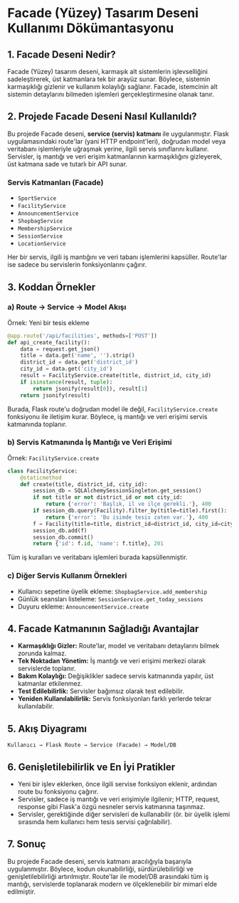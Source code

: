 # Facade (Yüzey) Tasarım Deseni Kullanımı Dökümantasyonu

## 1. Facade Deseni Nedir?
Facade (Yüzey) tasarım deseni, karmaşık alt sistemlerin işlevselliğini sadeleştirerek, üst katmanlara tek bir arayüz sunar. Böylece, sistemin karmaşıklığı gizlenir ve kullanım kolaylığı sağlanır. Facade, istemcinin alt sistemin detaylarını bilmeden işlemleri gerçekleştirmesine olanak tanır.

## 2. Projede Facade Deseni Nasıl Kullanıldı?
Bu projede Facade deseni, **service (servis) katmanı** ile uygulanmıştır. Flask uygulamasındaki route'lar (yani HTTP endpoint'leri), doğrudan model veya veritabanı işlemleriyle uğraşmak yerine, ilgili servis sınıflarını kullanır. Servisler, iş mantığı ve veri erişim katmanlarının karmaşıklığını gizleyerek, üst katmana sade ve tutarlı bir API sunar.

### Servis Katmanları (Facade)
- `SportService`
- `FacilityService`
- `AnnouncementService`
- `ShopbagService`
- `MembershipService`
- `SessionService`
- `LocationService`

Her bir servis, ilgili iş mantığını ve veri tabanı işlemlerini kapsüller. Route'lar ise sadece bu servislerin fonksiyonlarını çağırır.

## 3. Koddan Örnekler

### a) Route → Service → Model Akışı

Örnek: Yeni bir tesis ekleme

```python
@app.route('/api/facilities', methods=['POST'])
def api_create_facility():
    data = request.get_json()
    title = data.get('name', '').strip()
    district_id = data.get('district_id')
    city_id = data.get('city_id')
    result = FacilityService.create(title, district_id, city_id)
    if isinstance(result, tuple):
        return jsonify(result[0]), result[1]
    return jsonify(result)
```

Burada, Flask route'u doğrudan model ile değil, `FacilityService.create` fonksiyonu ile iletişim kurar. Böylece, iş mantığı ve veri erişimi servis katmanında toplanır.

### b) Servis Katmanında İş Mantığı ve Veri Erişimi

Örnek: `FacilityService.create`

```python
class FacilityService:
    @staticmethod
    def create(title, district_id, city_id):
        session_db = SQLAlchemySessionSingleton.get_session()
        if not title or not district_id or not city_id:
            return {'error': 'Başlık, il ve ilçe gerekli.'}, 400
        if session_db.query(Facility).filter_by(title=title).first():
            return {'error': 'Bu isimde tesis zaten var.'}, 400
        f = Facility(title=title, district_id=district_id, city_id=city_id)
        session_db.add(f)
        session_db.commit()
        return {'id': f.id, 'name': f.title}, 201
```

Tüm iş kuralları ve veritabanı işlemleri burada kapsüllenmiştir.

### c) Diğer Servis Kullanım Örnekleri
- Kullanıcı sepetine üyelik ekleme: `ShopbagService.add_membership`
- Günlük seansları listeleme: `SessionService.get_today_sessions`
- Duyuru ekleme: `AnnouncementService.create`

## 4. Facade Katmanının Sağladığı Avantajlar
- **Karmaşıklığı Gizler:** Route'lar, model ve veritabanı detaylarını bilmek zorunda kalmaz.
- **Tek Noktadan Yönetim:** İş mantığı ve veri erişimi merkezi olarak servislerde toplanır.
- **Bakım Kolaylığı:** Değişiklikler sadece servis katmanında yapılır, üst katmanlar etkilenmez.
- **Test Edilebilirlik:** Servisler bağımsız olarak test edilebilir.
- **Yeniden Kullanılabilirlik:** Servis fonksiyonları farklı yerlerde tekrar kullanılabilir.

## 5. Akış Diyagramı

```
Kullanıcı → Flask Route → Service (Facade) → Model/DB
```

## 6. Genişletilebilirlik ve En İyi Pratikler
- Yeni bir işlev eklerken, önce ilgili servise fonksiyon eklenir, ardından route bu fonksiyonu çağırır.
- Servisler, sadece iş mantığı ve veri erişimiyle ilgilenir; HTTP, request, response gibi Flask'a özgü nesneler servis katmanına taşınmaz.
- Servisler, gerektiğinde diğer servisleri de kullanabilir (ör. bir üyelik işlemi sırasında hem kullanıcı hem tesis servisi çağrılabilir).

## 7. Sonuç
Bu projede Facade deseni, servis katmanı aracılığıyla başarıyla uygulanmıştır. Böylece, kodun okunabilirliği, sürdürülebilirliği ve genişletilebilirliği artırılmıştır. Route'lar ile model/DB arasındaki tüm iş mantığı, servislerde toplanarak modern ve ölçeklenebilir bir mimari elde edilmiştir.
